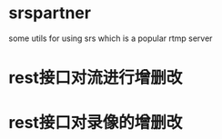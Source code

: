 # srspartner
some utils  for  using srs which is a popular rtmp server

# rest接口对流进行增删改

# rest接口对录像的增删改
